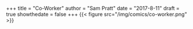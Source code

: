 +++
title = "Co-Worker"
author = "Sam Pratt"
date = "2017-8-11"
draft = true
showthedate = false
+++
{{< figure src="/img/comics/co-worker.png" >}}